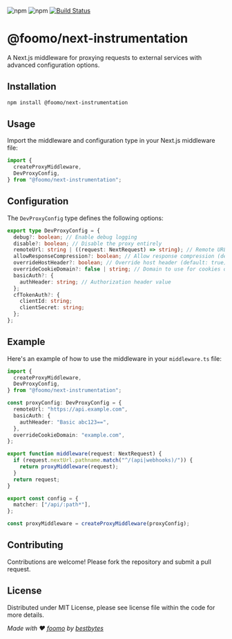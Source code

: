 ![npm](https://img.shields.io/npm/dm/@foomo/next-instrumentation.svg?style=flat-square)
![npm](https://img.shields.io/npm/l/@foomo/next-instrumentation.svg?style=flat-square)
[![Build Status](https://github.com/foomo/next-instrumentation/actions/workflows/test.yml/badge.svg?branch=main&event=push)](https://github.com/foomo/next-instrumentation/actions/workflows/test.yml)

# @foomo/next-instrumentation

A Next.js middleware for proxying requests to external services with advanced configuration options.

## Installation

```bash
npm install @foomo/next-instrumentation
```

## Usage

Import the middleware and configuration type in your Next.js middleware file:

```typescript
import {
  createProxyMiddleware,
  DevProxyConfig,
} from "@foomo/next-instrumentation";
```

## Configuration

The `DevProxyConfig` type defines the following options:

```typescript
export type DevProxyConfig = {
  debug?: boolean; // Enable debug logging
  disable?: boolean; // Disable the proxy entirely
  remoteUrl: string | ((request: NextRequest) => string); // Remote URL or function to generate it
  allowResponseCompression?: boolean; // Allow response compression (default: false)
  overrideHostHeader?: boolean; // Override host header (default: true)
  overrideCookieDomain?: false | string; // Domain to use for cookies or false to disable
  basicAuth?: {
    authHeader: string; // Authorization header value
  };
  cfTokenAuth?: {
    clientId: string;
    clientSecret: string;
  };
};
```

## Example

Here's an example of how to use the middleware in your `middleware.ts` file:

```typescript
import {
  createProxyMiddleware,
  DevProxyConfig,
} from "@foomo/next-instrumentation";

const proxyConfig: DevProxyConfig = {
  remoteUrl: "https://api.example.com",
  basicAuth: {
    authHeader: "Basic abc123==",
  },
  overrideCookieDomain: "example.com",
};

export function middleware(request: NextRequest) {
  if (request.nextUrl.pathname.match("^/(api|webhooks)/")) {
    return proxyMiddleware(request);
  }
  return request;
}

export const config = {
  matcher: ["/api/:path*"],
};

const proxyMiddleware = createProxyMiddleware(proxyConfig);
```

## Contributing

Contributions are welcome! Please fork the repository and submit a pull request.

## License

Distributed under MIT License, please see license file within the code for more details.

_Made with ♥ [foomo](https://www.foomo.org) by [bestbytes](https://www.bestbytes.com)_
